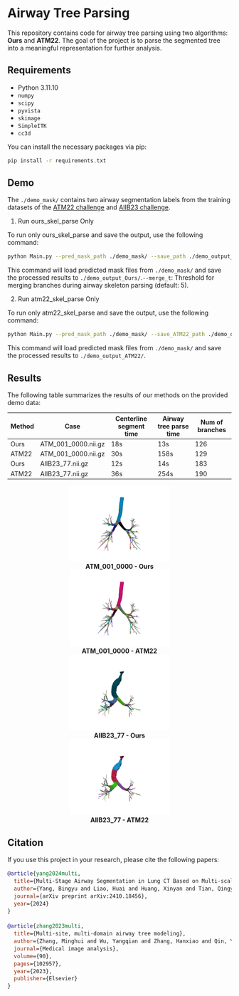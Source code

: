 # Airway Tree Parsing

This repository contains code for airway tree parsing using two algorithms: **Ours** and **ATM22**. The goal of the project is to parse the segmented tree into a meaningful representation for further analysis.


## Requirements

- Python 3.11.10
- `numpy`
- `scipy`
- `pyvista`
- `skimage`
- `SimpleITK`
- `cc3d`

You can install the necessary packages via pip:

```bash
pip install -r requirements.txt
```

## Demo

The `./demo_mask/` contains two airway segmentation labels from the training datasets of the [ATM22 challenge](https://github.com/EndoluminalSurgicalVision-IMR/ATM-22-Related-Work) and [AIIB23 challenge](https://github.com/Nandayang/AIIB23).

1. Run ours_skel_parse Only

To run only ours_skel_parse and save the output, use the following command:

```bash
python Main.py --pred_mask_path ./demo_mask/ --save_path ./demo_output_Ours/ --merge_t 5
```
This command will load predicted mask files from `./demo_mask/` and save the processed results to `./demo_output_Ours/`.`--merge_t`: Threshold for merging branches during airway skeleton parsing (default: 5).


2. Run atm22_skel_parse Only

To run only atm22_skel_parse and save the output, use the following command:

```bash
python Main.py --pred_mask_path ./demo_mask/ --save_ATM22_path ./demo_output_ATM22/

```
This command will load predicted mask files from `./demo_mask/` and save the processed results to `./demo_output_ATM22/`.

## Results

The following table summarizes the results of our methods on the provided demo data:

| Method             | Case      | Centerline segment time | Airway tree parse time | Num of branches |
|--------------------|--------------|-----------------------|-------------|---------------|
| Ours    | ATM_001_0000.nii.gz        | 18s                | 13s   | 126        |
| ATM22    | ATM_001_0000.nii.gz        | 30s                | 158s   | 129         |
| Ours | AIIB23_77.nii.gz       | 12s                | 14s   | 183         |
| ATM22 | AIIB23_77.nii.gz       | 36s                | 254s   | 190         |



<div style="text-align: center;">
  <img src="./demo_output_Ours/ATM_001_0000.gif" alt="ATM_001_0000-Ours" width="45%">
  <div><b>ATM_001_0000 - Ours</b></div>
</div>

<div style="text-align: center;">
  <img src="./demo_output_ATM22/ATM_001_0000.gif" alt="ATM_001_0000-ATM22" width="45%">
  <div><b>ATM_001_0000 - ATM22</b></div>
</div>

<div style="text-align: center;">
  <img src="./demo_output_Ours/AIIB23_77.gif" alt="AIIB23_77-Ours" width="45%">
  <div><b>AIIB23_77 - Ours</b></div>
</div>

<div style="text-align: center;">
  <img src="./demo_output_ATM22/AIIB23_77.gif" alt="AIIB23_77-ATM22" width="45%">
  <div><b>AIIB23_77 - ATM22</b></div>
</div>


## Citation

If you use this project in your research, please cite the following papers:

```bibtex
@article{yang2024multi,
  title={Multi-Stage Airway Segmentation in Lung CT Based on Multi-scale Nested Residual UNet},
  author={Yang, Bingyu and Liao, Huai and Huang, Xinyan and Tian, Qingyao and Wu, Jinlin and Hu, Jingdi and Liu, Hongbin},
  journal={arXiv preprint arXiv:2410.18456},
  year={2024}
}

@article{zhang2023multi,
  title={Multi-site, multi-domain airway tree modeling},
  author={Zhang, Minghui and Wu, Yangqian and Zhang, Hanxiao and Qin, Yulei and Zheng, Hao and Tang, Wen and Arnold, Corey and Pei, Chenhao and Yu, Pengxin and Nan, Yang and others},
  journal={Medical image analysis},
  volume={90},
  pages={102957},
  year={2023},
  publisher={Elsevier}
}
```
